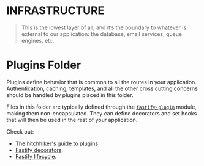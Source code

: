 # INFRASTRUCTURE

> This is the lowest layer of all, and it’s the boundary to whatever is external to our application: the database, email services, queue engines, etc.

# Plugins Folder

Plugins define behavior that is common to all the routes in your
application. Authentication, caching, templates, and all the other cross
cutting concerns should be handled by plugins placed in this folder.

Files in this folder are typically defined through the
[`fastify-plugin`](https://github.com/fastify/fastify-plugin) module,
making them non-encapsulated. They can define decorators and set hooks
that will then be used in the rest of your application.

Check out:

* [The hitchhiker's guide to plugins](https://www.fastify.io/docs/latest/Guides/Plugins-Guide/)
* [Fastify decorators](https://www.fastify.io/docs/latest/Reference/Decorators/).
* [Fastify lifecycle](https://www.fastify.io/docs/latest/Reference/Lifecycle/).